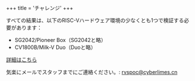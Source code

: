 +++
title = 'チャレンジ'
+++

すべての結果は、以下のRISC-Vハードウェア環境の少なくとも1つで検証する必要があります：

- SG2042/Pioneer Box（SG2042と略）
- CV1800B/Milk-V Duo（Duoと略）

[詳細はこちら](../introduction/)

気楽にメールでスタッフまでにご連絡ください。: [rvspoc@cyberlimes.cn](mailto:rvspoc@cyberlimes.cn)
